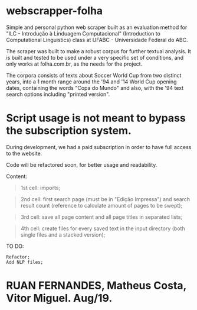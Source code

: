 # webscrapper-folha
 Simple and personal python web scraper built as an evaluation method for "ILC - Introdução à Linduagem Computacional" (Introduction to Computational Linguistics) class at UFABC - Universidade Federal do ABC.

 The scraper was built to make a robust corpus for further textual analysis. It is built and tested to be used under a very specific set of conditions, and only works at folha.com.br, as the needs for the project.

 The corpora consists of texts about Soccer World Cup from two distinct years, into a 1 month range around the '94 and '14 World Cup opening dates, containing the words "Copa do Mundo" and also, with the '94 text search options including "printed version".

# Script usage is not meant to bypass the subscription system. 
During development, we had a paid subscription in order to have full access to the website.

Code will be refactored soon, for better usage and readability.


Content:
    
> 1st cell: imports;

> 2nd cell: first search page (must be in "Edição Impressa") and search result count (reference to calculate amount of pages to be swept);

> 3rd cell: save all page content and all page titles in separated lists;

> 4th cell: create files for every saved text in the input directory (both single files and a stacked version);


TO DO:
    
    Refactor;
    Add NLP files;

# RUAN FERNANDES, Matheus Costa, Vitor Miguel. Aug/19.
